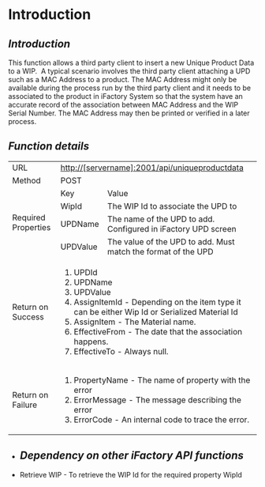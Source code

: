 # Introduction



## ***Introduction***  


This function allows a third party client to insert a new Unique Product Data to a WIP. 
A typical scenario involves the third party client attaching a UPD such as a MAC Address to a product. The MAC Address might only be available during the process run by the third party client and it needs to be associated to the product in iFactory System so that the system have an accurate record of the association between MAC Address and the WIP Serial Number. The MAC Address may then be printed or verified in a later process.


## ***Function details***  


<table class="confluenceTable"><colgroup><col /><col /><col /></colgroup><tbody><tr><td class="highlight confluenceTd">URL</td><td colspan="2" class="confluenceTd"><a href="http://azuse2ifaweb84:2001/api/uniqueproductdata" class="external-link" rel="nofollow">http://[servername]:2001/api/uniqueproductdata</a></td></tr><tr><td class="highlight confluenceTd">Method</td><td colspan="2" class="confluenceTd">POST</td></tr><tr><td class="highlight confluenceTd" rowspan="4"><p>Required Properties</p></td><td class="highlight confluenceTd">Key</td><td class="highlight confluenceTd">Value</td></tr><tr><td class="confluenceTd">WipId</td><td class="confluenceTd">The WIP Id to associate the UPD to</td></tr><tr><td colspan="1" class="confluenceTd">UPDName</td><td colspan="1" class="confluenceTd">The name of the UPD to add. Configured in iFactory UPD screen</td></tr><tr><td colspan="1" class="confluenceTd">UPDValue</td><td colspan="1" class="confluenceTd">The value of the UPD to add. Must match the format of the UPD</td></tr><tr><td class="highlight confluenceTd">Return on Success</td><td colspan="2" class="confluenceTd"><ol><li>UPDId</li><li>UPDName</li><li>UPDValue</li><li>AssignItemId - Depending on the item type it can be either Wip Id or Serialized Material Id</li><li>AssignItem - The Material name.</li><li>EffectiveFrom - The date that the association happens.</li><li>EffectiveTo - Always null.</li></ol></td></tr><tr><td class="highlight confluenceTd" colspan="1">Return on Failure</td><td colspan="2" class="confluenceTd"><ol><li>PropertyName - The name of property with the error</li><li>ErrorMessage - The message describing the error</li><li>ErrorCode - An internal code to trace the error.</li></ol></td></tr></tbody></table>


- ## ***Dependency on other iFactory API functions***


- Retrieve WIP - To retrieve the WIP Id for the required property WipId
